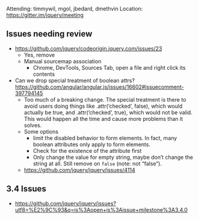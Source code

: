 Attending: timmywil, mgol, jbedard, dmethvin
Location: https://gitter.im/jquery/meeting

## Issues needing review
* https://github.com/jquery/codeorigin.jquery.com/issues/23
  - Yes, remove
  - Manual sourcemap association
    * Chrome, DevTools, Sources Tab, open a file and right click its contents
* Can we drop special treatment of boolean attrs? https://github.com/angular/angular.js/issues/16602#issuecomment-397794145 
  - Too much of a breaking change. The special treatment is there to avoid users doing things like .attr(‘checked’, false), which would actually be true, and .attr(‘checked’, true), which would not be valid. This would happen all the time and cause more problems than it solves.
  - Some options
    * limit the disabled behavior to form elements. In fact, many boolean attributes only apply to form elements.
    * Check for the existence of the attribute first
    * Only change the value for empty string, maybe don’t change the string at all. Still remove on `false` (note: not “false”).
  - https://github.com/jquery/jquery/issues/4114 

## 3.4 Issues
* https://github.com/jquery/jquery/issues?utf8=%E2%9C%93&q=is%3Aopen+is%3Aissue+milestone%3A3.4.0 
